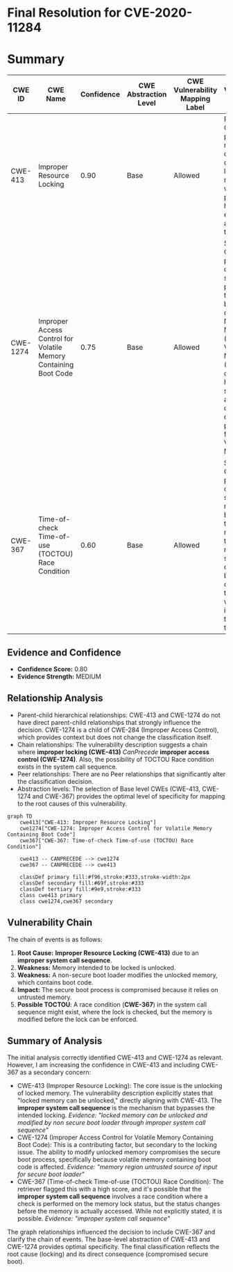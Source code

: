 # Final Resolution for CVE-2020-11284

# Summary
| CWE ID | CWE Name | Confidence | CWE Abstraction Level | CWE Vulnerability Mapping Label | CWE-Vulnerability Mapping Notes |
|---|---|---|---|---|---|
| CWE-413 | Improper Resource Locking | 0.90 | Base | Allowed | Primary CWE. The product does not lock or does not correctly lock a resource when the product must have exclusive access to the resource. |
| CWE-1274 | Improper Access Control for Volatile Memory Containing Boot Code | 0.75 | Base | Allowed | Secondary CWE. The product conducts a secure-boot process that transfers bootloader code from Non-Volatile Memory (NVM) into Volatile Memory (VM), but it does not have sufficient access control or other protections for the Volatile Memory. |
| CWE-367 | Time-of-check Time-of-use (TOCTOU) Race Condition | 0.60 | Base | Allowed | Secondary CWE. The product checks the state of a resource before using that resource, but the resource's state can change between the check and the use in a way that invalidates the results of the check. |

## Evidence and Confidence

*   **Confidence Score:** 0.80
*   **Evidence Strength:** MEDIUM

## Relationship Analysis
- Parent-child hierarchical relationships: CWE-413 and CWE-1274 do not have direct parent-child relationships that strongly influence the decision. CWE-1274 is a child of CWE-284 (Improper Access Control), which provides context but does not change the classification itself.
- Chain relationships: The vulnerability description suggests a chain where **improper locking (CWE-413)** *CanPrecede* **improper access control (CWE-1274)**. Also, the possibility of TOCTOU Race condition exists in the system call sequence.
- Peer relationships: There are no Peer relationships that significantly alter the classification decision.
- Abstraction levels: The selection of Base level CWEs (CWE-413, CWE-1274 and CWE-367) provides the optimal level of specificity for mapping to the root causes of this vulnerability.

```mermaid
graph TD
    cwe413["CWE-413: Improper Resource Locking"]
    cwe1274["CWE-1274: Improper Access Control for Volatile Memory Containing Boot Code"]
    cwe367["CWE-367: Time-of-check Time-of-use (TOCTOU) Race Condition"]

    cwe413 -- CANPRECEDE --> cwe1274
    cwe367 -- CANPRECEDE --> cwe413
    
    classDef primary fill:#f96,stroke:#333,stroke-width:2px
    classDef secondary fill:#69f,stroke:#333
    classDef tertiary fill:#9e9,stroke:#333
    class cwe413 primary
    class cwe1274,cwe367 secondary
```

## Vulnerability Chain
The chain of events is as follows:
1.  **Root Cause:** **Improper Resource Locking (CWE-413)** due to an **improper system call sequence**.
2.  **Weakness:** Memory intended to be locked is unlocked.
3.  **Weakness:** A non-secure boot loader modifies the unlocked memory, which contains boot code.
4.  **Impact:** The secure boot process is compromised because it relies on untrusted memory.
5.  **Possible TOCTOU**: A race condition (**CWE-367**) in the system call sequence might exist, where the lock is checked, but the memory is modified before the lock can be enforced.

## Summary of Analysis
The initial analysis correctly identified CWE-413 and CWE-1274 as relevant. However, I am increasing the confidence in CWE-413 and including CWE-367 as a secondary concern:

*   CWE-413 (Improper Resource Locking): The core issue is the unlocking of locked memory. The vulnerability description explicitly states that "locked memory can be unlocked," directly aligning with CWE-413. The **improper system call sequence** is the mechanism that bypasses the intended locking.
    *Evidence: "locked memory can be unlocked and modified by non secure boot loader through improper system call sequence"*
*   CWE-1274 (Improper Access Control for Volatile Memory Containing Boot Code): This is a contributing factor, but secondary to the locking issue. The ability to modify unlocked memory compromises the secure boot process, specifically because volatile memory containing boot code is affected.
    *Evidence: "memory region untrusted source of input for secure boot loader"*
*   CWE-367 (Time-of-check Time-of-use (TOCTOU) Race Condition): The retriever flagged this with a high score, and it's possible that the **improper system call sequence** involves a race condition where a check is performed on the memory lock status, but the status changes before the memory is actually accessed. While not explicitly stated, it is possible.
    *Evidence: "improper system call sequence"*

The graph relationships influenced the decision to include CWE-367 and clarify the chain of events. The base-level abstraction of CWE-413 and CWE-1274 provides optimal specificity. The final classification reflects the root cause (locking) and its direct consequence (compromised secure boot).